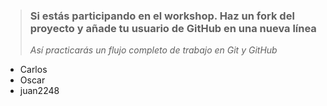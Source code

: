> ### Si estás participando en el workshop. Haz un fork del proyecto y añade tu usuario de GitHub en una nueva línea
>
> _Así practicarás un flujo completo de trabajo en Git y GitHub_

- Carlos
- Oscar
- juan2248
